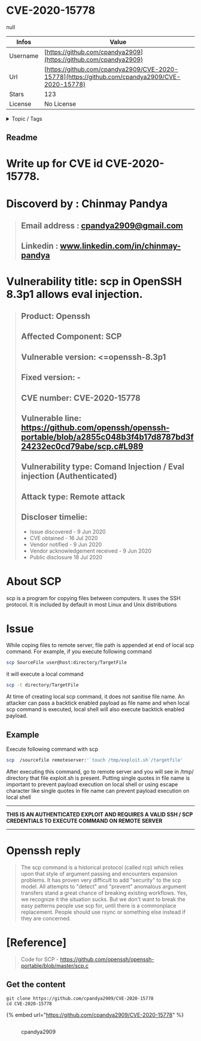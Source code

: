 # CVE-2020-15778

null

| Infos    | Value                                                              |
| -------- | -------------------------------------------------------------------|
| Username | [https://github.com/cpandya2909](https://github.com/cpandya2909) |
| Url      | [https://github.com/cpandya2909/CVE-2020-15778](https://github.com/cpandya2909/CVE-2020-15778)                                               |
| Stars    | 123                                                          |
| License  | No License                                                        |

<details>

<summary>Topic / Tags</summary>



</details>

## Readme

# Write up for CVE id CVE-2020-15778.

# Discoverd by : Chinmay Pandya
>## Email address : cpandya2909@gmail.com
>## Linkedin : www.linkedin.com/in/chinmay-pandya


# Vulnerability title: scp in OpenSSH 8.3p1 allows eval injection.
>##                               Product: Openssh
>##                    Affected Component: SCP
>##                    Vulnerable version: <=openssh-8.3p1
>##                         Fixed version: -
>##                            CVE number: CVE-2020-15778
>##                       Vulnerable line: https://github.com/openssh/openssh-portable/blob/a2855c048b3f4b17d8787bd3f24232ec0cd79abe/scp.c#L989
>##                    Vulnerability type: Comand Injection / Eval injection (Authenticated)
>##                           Attack type: Remote attack
>## Discloser timelie:
>- Issue discovered - 9 Jun 2020
>- CVE obtained - 16 Jul 2020
>- Vendor notified - 9 Jun 2020
>- Vendor acknowledgement received - 9 Jun 2020
>- Public disclosure 18 Jul 2020

# About SCP
scp is a program for copying files between computers. It uses the SSH protocol. It is included by default in most Linux and Unix distributions
 
# Issue
While coping files to remote server, file path is appended at end of local scp command.
For example, if you execute following command
```sh
scp SourceFile user@host:directory/TargetFile
```

it will execute a local command 
```sh
scp -t directory/TargetFile
```

At time of creating local scp command, it does not sanitise file name.
An attacker can pass a backtick enabled payload as file name and when local scp command is executed, local shell will also execute backtick enabled payload.

## Example

Execute following command with scp
```sh
scp  /sourcefile remoteserver:'`touch /tmp/exploit.sh`/targetfile'
```

After executing this command, go to remote server and you will see in /tmp/ directory that file exploit.sh is present. Putting single quotes in file name is important to prevent payload execution on local shell or using escape character like single quotes in file name can prevent payload execution on local shell

***
**THIS IS AN AUTHENTICATED EXPLOIT AND REQUIRES A VALID SSH / SCP CREDENTIALS TO EXECUTE COMMAND ON REMOTE SERVER**
***

# Openssh reply 
>The scp command is a historical protocol (called rcp) which relies upon
that style of argument passing and encounters expansion problems.
>It has proven very difficult to add "security" to the scp model.  All
attempts to "detect" and "prevent" anomalous argument transfers stand a
great chance of breaking existing workflows.
>Yes, we recognize it the situation sucks.  But we don't want to break the
easy patterns people use scp for, until there is a commonplace replacement.
>People should use rsync or something else instead if they are concerned.

#  [Reference]
> Code for SCP - https://github.com/openssh/openssh-portable/blob/master/scp.c



## Get the content

```
git clone https://github.com/cpandya2909/CVE-2020-15778
cd CVE-2020-15778
```

{% embed url="https://github.com/cpandya2909/CVE-2020-15778" %}

<figure><img src="https://avatars.githubusercontent.com/u/22931812?v=4" alt=""><figcaption><p>cpandya2909</p></figcaption></figure>
